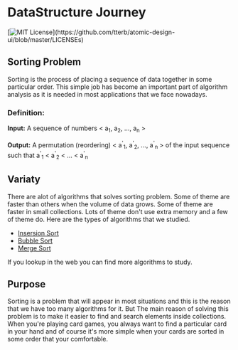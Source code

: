
# DataStructure Journey
[![MIT License](https://img.shields.io/apm/l/atomic-design-ui.svg?)](https://github.com/tterb/atomic-design-ui/blob/master/LICENSEs)

## Sorting Problem

Sorting is the process of placing a sequence of data together in some particular order.
This simple job has become an important part of algorithm analysis as it is needed in most applications that we face nowadays.


### Definition:

**Input:** A sequence of numbers < a<sub>1</sub>, a<sub>2</sub>, ..., a<sub>n</sub> >

**Output:** A permutation (reordering) < a<sup>'</sup><sub>1</sub>, a<sup>'</sup><sub>2</sub>, ..., a<sup>'</sup><sub>n</sub> >
of the input sequence such that a<sup>'</sup><sub>1</sub>  <  a<sup>'</sup><sub>2</sub>  < ...  <  a<sup>'</sup><sub>n</sub>

## Variaty

There are alot of algorithms that solves sorting problem. Some of theme are faster than others when the volume of data grows. Some of theme are faster in small collections. 
Lots of theme don't use extra memory and a few of theme do. Here are the types of algorithms that we studied.

- [Insersion Sort](insertion_sort)
- [Bubble Sort](bubble_sort)
- [Merge Sort](merge_sort)

If you lookup in the web you can find more algorithms to study.

## Purpose
Sorting is a problem that will appear in most situations and this is the reason that we have too many algorithms for it.
But The main reason of solving this problem is to make it easier to find and search elements inside collections.
When you're playing card games, you always want to find a particular card in your hand and of course it's more simple when your cards are sorted in some order that your comfortable.